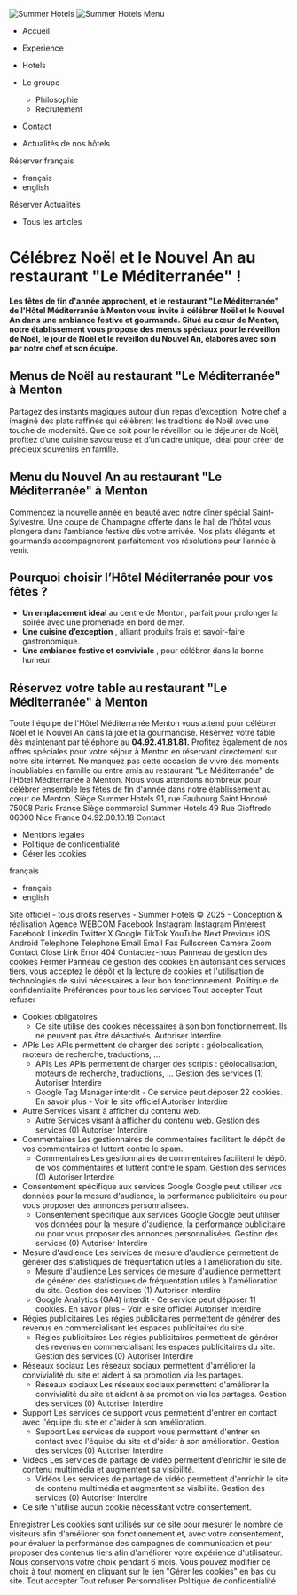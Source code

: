 ![Summer Hotels](https://www.summerhotelsgroup.com/cache/img/262b193aa116cfbbf498f3d17ed16cda5b93b1d6-262b19-115-50-auto.png) ![Summer Hotels](https://www.summerhotelsgroup.com/cache/img/262b193aa116cfbbf498f3d17ed16cda5b93b1d6-262b19-130-70-auto.png)
Menu
  * Accueil 
  * Experience 
  * Hotels 


  * Le groupe 
    * Philosophie
    * Recrutement
  * Contact 
  * Actualités de nos hôtels 

Réserver
français
  * français 
  * english 


Réserver
Actualités
  * Tous les articles


# Célébrez Noël et le Nouvel An au restaurant "Le Méditerranée" !
**Les fêtes de fin d'année approchent, et le restaurant "Le Méditerranée" de l'Hôtel Méditerranée à Menton vous invite à célébrer Noël et le Nouvel An dans une ambiance festive et gourmande. Situé au cœur de Menton, notre établissement vous propose des menus spéciaux pour le réveillon de Noël, le jour de Noël et le réveillon du Nouvel An, élaborés avec soin par notre chef et son équipe. ​**
## **Menus de Noël au restaurant "Le Méditerranée" à Menton**
Partagez des instants magiques autour d’un repas d’exception. Notre chef a imaginé des plats raffinés qui célèbrent les traditions de Noël avec une touche de modernité. Que ce soit pour le réveillon ou le déjeuner de Noël, profitez d’une cuisine savoureuse et d’un cadre unique, idéal pour créer de précieux souvenirs en famille.
## **Menu du Nouvel An au restaurant "Le Méditerranée" à Menton**
Commencez la nouvelle année en beauté avec notre dîner spécial Saint-Sylvestre. Une coupe de Champagne offerte dans le hall de l’hôtel vous plongera dans l’ambiance festive dès votre arrivée. Nos plats élégants et gourmands accompagneront parfaitement vos résolutions pour l’année à venir.
## **Pourquoi choisir l’Hôtel Méditerranée pour vos fêtes ?**
  * **Un emplacement idéal** au centre de Menton, parfait pour prolonger la soirée avec une promenade en bord de mer.
  * **Une cuisine d’exception** , alliant produits frais et savoir-faire gastronomique.
  * **Une ambiance festive et conviviale** , pour célébrer dans la bonne humeur.


## **Réservez votre table au restaurant "Le Méditerranée" à Menton**
Toute l'équipe de l'Hôtel Méditerranée Menton vous attend pour célébrer Noël et le Nouvel An dans la joie et la gourmandise. Réservez votre table dès maintenant par téléphone au **04.92.41.81.81.** Profitez également de nos offres spéciales pour votre séjour à Menton en réservant directement sur notre site internet.
Ne manquez pas cette occasion de vivre des moments inoubliables en famille ou entre amis au restaurant "Le Méditerranée" de l'Hôtel Méditerranée à Menton. Nous vous attendons nombreux pour célébrer ensemble les fêtes de fin d'année dans notre établissement au cœur de Menton.
Siège Summer Hotels 91, rue Faubourg Saint Honoré 75008 Paris France Siège commercial Summer Hotels 49 Rue Gioffredo 06000 Nice France
04.92.00.10.18 Contact
  * Mentions legales
  * Politique de confidentialité
  * Gérer les cookies


français
  * français 
  * english 


Site officiel - tous droits réservés - Summer Hotels © 2025 - Conception & réalisation Agence WEBCOM
Facebook Instagram Instagram Pinterest Facebook Linkedin Twitter X Google TikTok YouTube Next Previous iOS Android Telephone Telephone Email Email Fax Fullscreen Camera Zoom Contact Close Link Error 404 Contactez-nous
Panneau de gestion des cookies
Fermer 
Panneau de gestion des cookies
En autorisant ces services tiers, vous acceptez le dépôt et la lecture de cookies et l'utilisation de technologies de suivi nécessaires à leur bon fonctionnement.  Politique de confidentialité 
Préférences pour tous les services
Tout accepter  Tout refuser 
  * Cookies obligatoires
    * Ce site utilise des cookies nécessaires à son bon fonctionnement. Ils ne peuvent pas être désactivés.
Autoriser  Interdire 
  * APIs
Les APIs permettent de charger des scripts : géolocalisation, moteurs de recherche, traductions, ... 
    * APIs Les APIs permettent de charger des scripts : géolocalisation, moteurs de recherche, traductions, ... Gestion des services (1)
Autoriser  Interdire 
    * Google Tag Manager
interdit -  Ce service peut déposer 22 cookies.
En savoir plus -  Voir le site officiel
Autoriser  Interdire 
  * Autre
Services visant à afficher du contenu web. 
    * Autre Services visant à afficher du contenu web. Gestion des services (0)
Autoriser  Interdire 
  * Commentaires
Les gestionnaires de commentaires facilitent le dépôt de vos commentaires et luttent contre le spam. 
    * Commentaires Les gestionnaires de commentaires facilitent le dépôt de vos commentaires et luttent contre le spam. Gestion des services (0)
Autoriser  Interdire 
  * Consentement spécifique aux services Google
Google peut utiliser vos données pour la mesure d'audience, la performance publicitaire ou pour vous proposer des annonces personnalisées. 
    * Consentement spécifique aux services Google Google peut utiliser vos données pour la mesure d'audience, la performance publicitaire ou pour vous proposer des annonces personnalisées. Gestion des services (0)
Autoriser  Interdire 
  * Mesure d'audience
Les services de mesure d'audience permettent de générer des statistiques de fréquentation utiles à l'amélioration du site. 
    * Mesure d'audience Les services de mesure d'audience permettent de générer des statistiques de fréquentation utiles à l'amélioration du site. Gestion des services (1)
Autoriser  Interdire 
    * Google Analytics (GA4)
interdit -  Ce service peut déposer 11 cookies.
En savoir plus -  Voir le site officiel
Autoriser  Interdire 
  * Régies publicitaires
Les régies publicitaires permettent de générer des revenus en commercialisant les espaces publicitaires du site. 
    * Régies publicitaires Les régies publicitaires permettent de générer des revenus en commercialisant les espaces publicitaires du site. Gestion des services (0)
Autoriser  Interdire 
  * Réseaux sociaux
Les réseaux sociaux permettent d'améliorer la convivialité du site et aident à sa promotion via les partages. 
    * Réseaux sociaux Les réseaux sociaux permettent d'améliorer la convivialité du site et aident à sa promotion via les partages. Gestion des services (0)
Autoriser  Interdire 
  * Support
Les services de support vous permettent d'entrer en contact avec l'équipe du site et d'aider à son amélioration. 
    * Support Les services de support vous permettent d'entrer en contact avec l'équipe du site et d'aider à son amélioration. Gestion des services (0)
Autoriser  Interdire 
  * Vidéos
Les services de partage de vidéo permettent d'enrichir le site de contenu multimédia et augmentent sa visibilité. 
    * Vidéos Les services de partage de vidéo permettent d'enrichir le site de contenu multimédia et augmentent sa visibilité. Gestion des services (0)
Autoriser  Interdire 
  * Ce site n'utilise aucun cookie nécessitant votre consentement.


Enregistrer
Les cookies sont utilisés sur ce site pour mesurer le nombre de visiteurs afin d'améliorer son fonctionnement et, avec votre consentement, pour évaluer la performance des campagnes de communication et pour proposer des contenus tiers afin d'améliorer votre expérience d'utilisateur. Nous conservons votre choix pendant 6 mois. Vous pouvez modifier ce choix à tout moment en cliquant sur le lien "Gérer les cookies" en bas du site.  Tout accepter  Tout refuser  Personnaliser  Politique de confidentialité 
